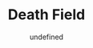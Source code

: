 --- 
slug: "death-field"
title: "Death Field"
publishdate: "2019-01-03"
src: "https://365manga.net/manga/death-field"
author: "undefined"
image: "https://data.365manga.net/images/thumbnails/32579-death-field.jpg"
tags: ["Horror","Mystery","Seinen","Supernatural"]
chapters: ["Chapter 58: Haunted School ","Chapter 57: A Charming Mouth ","Chapter 56: Clefft Mouth Lady ","Chapter 55: Phantom Of The Deep Forest ","Chapter 54: Familiar Feeling ","Chapter 53: Strength ","Chapter 52: Stranger ","Chapter 51: Doubt ","Chapter 50: Secret ","Chapter 49: Departure ","Chapter 48: Slenderman ","Chapter 47: Bravery ","Chapter 46 ","Chapter 45 ","Chapter 44: The Pig-man’s Secret ","Chapter 42: Misty ","Chapter 41 ","Chapter 40 ","Chapter 39 ","Chapter 38 ","Chapter 37 ","Chapter 36 ","Chapter 35 ","Chapter 34 ","Chapter 33 ","Chapter 32 ","Chapter 31 ","Chapter 30 ","Chapter 29 ","Chapter 28 ","Chapter 27 ","Chapter 26: 75% Terror ","Chapter 25: 50% Terror ","Chapter 24: Smiling Devil ","Chapter 23 ","Chapter 22 ","Chapter 021: Bar Games ","Chapter 20 ","Chapter 019: 13th Floor ","Chapter 18 ","Chapter 17 ","Chapter 16 ","Chapter 15 ","Chapter 14 ","Chapter 13 ","Chapter 12: Room 412 ","Chapter 11: Stay A Night ","Chapter 10 ","Chapter 9: Cecil ","Chapter 8: Coins ","Chapter 7: Beggar Ghost ","Chapter 6: Escape ","Chapter 5 ","Chapter 4: Death Or Rose (end) ","Chapter 3: Death Or Rose(start) "," Chapter 2 ","Chapter 1"]
chapterlinks: ["https://365manga.net/death-field/chapter-58.html","https://365manga.net/death-field/chapter-57.html","https://365manga.net/death-field/chapter-56.html","https://365manga.net/death-field/chapter-55.html","https://365manga.net/death-field/chapter-54.html","https://365manga.net/death-field/chapter-53.html","https://365manga.net/death-field/chapter-52.html","https://365manga.net/death-field/chapter-51.html","https://365manga.net/death-field/chapter-50.html","https://365manga.net/death-field/chapter-49.html","https://365manga.net/death-field/chapter-48.html","https://365manga.net/death-field/chapter-47.html","https://365manga.net/death-field/chapter-46.html","https://365manga.net/death-field/chapter-45.html","https://365manga.net/death-field/chapter-44.html","https://365manga.net/death-field/chapter-42.html","https://365manga.net/death-field/chapter-41.html","https://365manga.net/death-field/chapter-40.html","https://365manga.net/death-field/chapter-39.html","https://365manga.net/death-field/chapter-38.html","https://365manga.net/death-field/chapter-37.html","https://365manga.net/death-field/chapter-36.html","https://365manga.net/death-field/chapter-35.html","https://365manga.net/death-field/chapter-34.html","https://365manga.net/death-field/chapter-33.html","https://365manga.net/death-field/chapter-32.html","https://365manga.net/death-field/chapter-31.html","https://365manga.net/death-field/chapter-30.html","https://365manga.net/death-field/chapter-29.html","https://365manga.net/death-field/chapter-28.html","https://365manga.net/death-field/chapter-27.html","https://365manga.net/death-field/chapter-26.html","https://365manga.net/death-field/chapter-25.html","https://365manga.net/death-field/chapter-24.html","https://365manga.net/death-field/chapter-23.html","https://365manga.net/death-field/chapter-22.html","https://365manga.net/death-field/chapter-021.html","https://365manga.net/death-field/chapter-20.html","https://365manga.net/death-field/chapter-019.html","https://365manga.net/death-field/chapter-18.html","https://365manga.net/death-field/chapter-17.html","https://365manga.net/death-field/chapter-16.html","https://365manga.net/death-field/chapter-15.html","https://365manga.net/death-field/chapter-14.html","https://365manga.net/death-field/chapter-13.html","https://365manga.net/death-field/chapter-12.html","https://365manga.net/death-field/chapter-11.html","https://365manga.net/death-field/chapter-10.html","https://365manga.net/death-field/chapter-9.html","https://365manga.net/death-field/chapter-8.html","https://365manga.net/death-field/chapter-7.html","https://365manga.net/death-field/chapter-6.html","https://365manga.net/death-field/chapter-5.html","https://365manga.net/death-field/chapter-4.html","https://365manga.net/death-field/chapter-3.html","https://365manga.net/death-field/chapter-2.html","https://365manga.net/death-field/chapter-1.html"]
description: "If you take the midnight train by mistake, take a look around you, is it the same world you are familiar with? If not, hold your breath and face your fears..."
---